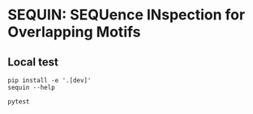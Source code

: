 # SEQUIN: SEQUence INspection for Overlapping Motifs

## Local test
```shell
pip install -e '.[dev]'
sequin --help
```

```shell
pytest
```